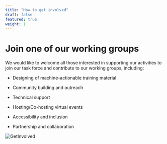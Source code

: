 ```yaml
---
title: "How to get involved"
draft: false
featured: true
weight: 1
---
```


# Join one of our working groups


We would like to welcome all those interested in supporting our activities to join our task force and contribute to our working groups, including:

* Designing of machine-actionable training material

* Community building and outreach 

* Technical support 

* Hosting/Co-hosting virtual events 

* Accessibility and inclusion

* Partnership and collaboration


![GetInvolved](/images/involve.png)